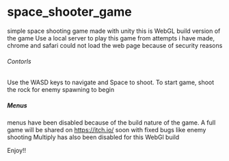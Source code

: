 # space_shooter_game
 simple space shooting game made with unity 
 this is WebGL build version of the game 
 Use a local server to play this game 
 from attempts i have made, chrome and safari could not load the web page because of security reasons 
 
###### Contorls
Use the WASD keys to navigate and Space to shoot. To start game, shoot the rock for enemy spawning to begin

##### Menus
menus have been disabled because of the build nature of the game. A full game will be shared on https://itch.io/ soon with fixed bugs like enemy shooting 
Multiply has also been disabled for this WebGl build 

Enjoy!!
